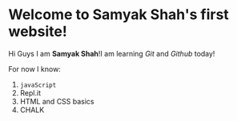 # Welcome to Samyak Shah's first website!

Hi Guys I am **Samyak Shah**!I am learning *Git* and *Github* today!

For now I know:

1. `javaScript`
2. Repl.it
3. HTML and CSS basics
4. CHALK



